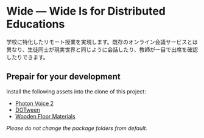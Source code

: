 # Wide — Wide Is for Distributed Educations
学校に特化したリモート授業を実現します。既存のオンライン会議サービスとは異なり、生徒同士が現実世界と同じように会話したり、教師が一目で出席を確認したりできます。

## Prepair for your development
Install the following assets into the clone of this project:
- [Photon Voice 2](https://assetstore.unity.com/packages/tools/audio/photon-voice-2-130518?locale=ja-JP)
- [DOTween](https://assetstore.unity.com/packages/tools/animation/dotween-hotween-v2-27676)
- [Wooden Floor Materials](https://assetstore.unity.com/packages/2d/textures-materials/wood/wooden-floor-materials-150564)

*Please do not change the package folders from default.*
